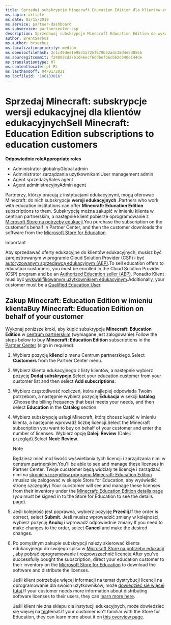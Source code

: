 ```yaml
---
title: Sprzedaj subskrypcje Minecraft Education Edition dla klientów edukacyjnych
ms.topic: article
ms.date: 03/15/2019
ms.service: partner-dashboard
ms.subservice: partnercenter-csp
description: Sprzedawaj subskrypcje Minecraft Education Edition do wykwalifikowanych klientów edukacyjnych, którzy będą mogli pobrać je ze sklepu Microsoft Education.
author: BrentSerbus
ms.author: brserbus
ms.localizationpriority: medium
ms.openlocfilehash: 2c1c49dee1e9531a725f679b52adc18d4e5d856b
ms.sourcegitcommit: f24089cd27b1de6ecf6ddbefb6cbb2d340e144de
ms.translationtype: MT
ms.contentlocale: pl-PL
ms.lasthandoff: 04/01/2021
ms.locfileid: "106133016"
---
```

# <a name="sell-minecraft-education-edition-subscriptions-to-education-customers"></a><span data-ttu-id="48814-103">Sprzedaj Minecraft: subskrypcje wersji edukacyjnej dla klientów edukacyjnych</span><span class="sxs-lookup"><span data-stu-id="48814-103">Sell Minecraft: Education Edition subscriptions to education customers</span></span>

<span data-ttu-id="48814-104">**Odpowiednie role**</span><span class="sxs-lookup"><span data-stu-id="48814-104">**Appropriate roles**</span></span>

- <span data-ttu-id="48814-105">Administrator globalny</span><span class="sxs-lookup"><span data-stu-id="48814-105">Global admin</span></span>
- <span data-ttu-id="48814-106">Administrator zarządzania użytkownikami</span><span class="sxs-lookup"><span data-stu-id="48814-106">User management admin</span></span>
- <span data-ttu-id="48814-107">Agent sprzedaży</span><span class="sxs-lookup"><span data-stu-id="48814-107">Sales agent</span></span>
- <span data-ttu-id="48814-108">Agent administracyjny</span><span class="sxs-lookup"><span data-stu-id="48814-108">Admin agent</span></span>

<span data-ttu-id="48814-109">Partnerzy, którzy pracują z instytucjami edukacyjnymi, mogą oferować Minecraft: do nich subskrypcje **wersji edukacyjnych** .</span><span class="sxs-lookup"><span data-stu-id="48814-109">Partners who work with education institutions can offer **Minecraft: Education Edition** subscriptions to them.</span></span> <span data-ttu-id="48814-110">Subskrypcję można zakupić w imieniu klienta w centrum partnerskim, a następnie klient pobierze oprogramowanie z [Microsoft Store na potrzeby edukacji](https://educationstore.microsoft.com).</span><span class="sxs-lookup"><span data-stu-id="48814-110">You purchase the subscription on the customer's behalf in Partner Center, and then the customer downloads the software from the [Microsoft Store for Education](https://educationstore.microsoft.com).</span></span> 

>[!IMPORTANT]
><span data-ttu-id="48814-111">Aby sprzedawać oferty edukacyjne do klientów edukacyjnych, musisz być zarejestrowanym w programie Cloud Solution Provider (CSP) i być [autoryzowanym sprzedawcą edukacyjnym (AEP)](https://www.mepn.com).</span><span class="sxs-lookup"><span data-stu-id="48814-111">To sell education offers to education customers, you must be enrolled in the Cloud Solution Provider (CSP) program and be an [Authorized Education seller (AEP)](https://www.mepn.com).</span></span> <span data-ttu-id="48814-112">Ponadto Klient musi być [wykwalifikowanym użytkownikiem edukacyjnym](https://www.microsoftvolumelicensing.com/DocumentSearch.aspx?Mode=3&DocumentTypeId=7).</span><span class="sxs-lookup"><span data-stu-id="48814-112">Additionally, your customer must be a [Qualified Education User](https://www.microsoftvolumelicensing.com/DocumentSearch.aspx?Mode=3&DocumentTypeId=7).</span></span>  

 
## <a name="buy-minecraft-education-edition-on-behalf-of-your-customer"></a><span data-ttu-id="48814-113">Zakup **Minecraft: Education Edition** w imieniu klienta</span><span class="sxs-lookup"><span data-stu-id="48814-113">Buy **Minecraft: Education Edition** on behalf of your customer</span></span>

<span data-ttu-id="48814-114">Wykonaj poniższe kroki, aby kupić subskrypcje **Minecraft: Education Edition** w [centrum partnerskim](https://partnercenter.microsoft.com/pcv/dashboard/overview
) (wymagane jest zalogowanie):</span><span class="sxs-lookup"><span data-stu-id="48814-114">Follow the steps below to buy **Minecraft: Education Edition** subscriptions in the [Partner Center](https://partnercenter.microsoft.com/pcv/dashboard/overview
) (sign in required):</span></span>

  1.  <span data-ttu-id="48814-115">Wybierz pozycję **klienci** z menu Centrum partnerskiego.</span><span class="sxs-lookup"><span data-stu-id="48814-115">Select **Customers** from the Partner Center menu.</span></span>
  
  2.  <span data-ttu-id="48814-116">Wybierz klienta edukacyjnego z listy klientów, a następnie wybierz pozycję **Dodaj subskrypcje**.</span><span class="sxs-lookup"><span data-stu-id="48814-116">Select your education customer from your customer list and then select **Add subscriptions**.</span></span>
  
  3.  <span data-ttu-id="48814-117">Wybierz częstotliwość rozliczeń, która najlepiej odpowiada Twoim potrzebom, a następnie wybierz pozycję **Edukacja** w sekcji **katalog** .</span><span class="sxs-lookup"><span data-stu-id="48814-117">Choose the billing frequency that best meets your needs, and then select **Education** in the **Catalog** section.</span></span>

  4.  <span data-ttu-id="48814-118">Wybierz subskrypcję usługi Minecraft, którą chcesz kupić w imieniu klienta, a następnie wprowadź liczbę licencji.</span><span class="sxs-lookup"><span data-stu-id="48814-118">Select the Minecraft subscription you want to buy on behalf of your customer and enter the number of licenses.</span></span> <span data-ttu-id="48814-119">Wybierz opcję **Dalej: Review** (Dalej: przegląd).</span><span class="sxs-lookup"><span data-stu-id="48814-119">Select **Next: Review**.</span></span>

      >[!NOTE]
      ><span data-ttu-id="48814-120">Będziesz mieć możliwość wyświetlania tych licencji i zarządzania nimi w centrum partnerskim.</span><span class="sxs-lookup"><span data-stu-id="48814-120">You'll be able to see and manage these licenses in Partner Center.</span></span> <span data-ttu-id="48814-121">Twoje cucstomer będą widziały te licencje i zarządzać nimi na [stronie szczegółów programu Minecraft: Education Edition](https://educationstore.microsoft.com/store/details/minecraft-education-edition/9nblggh4r2r6) (musisz się zalogować w sklepie Store for Education, aby wyświetlić stronę szczegóły).</span><span class="sxs-lookup"><span data-stu-id="48814-121">Your cucstomer will see and manage these licenses from their inventory under the [Minecraft: Education Edition details page](https://educationstore.microsoft.com/store/details/minecraft-education-edition/9nblggh4r2r6) (you must be signed in to the Store for Education to see the details page).</span></span> 

  5.  <span data-ttu-id="48814-122">Jeśli kolejność jest poprawna, wybierz pozycję **Prześlij**.</span><span class="sxs-lookup"><span data-stu-id="48814-122">If the order is correct, select **Submit**.</span></span> <span data-ttu-id="48814-123">Jeśli musisz wprowadzić zmiany w kolejności, wybierz pozycję **Anuluj** i wprowadź odpowiednie zmiany.</span><span class="sxs-lookup"><span data-stu-id="48814-123">If you need to make changes to the order, select **Cancel** and make the desired changes.</span></span>   

  6.  <span data-ttu-id="48814-124">Po pomyślnym zakupie subskrypcji należy skierować klienta edukacyjnego do swojego spisu w [Microsoft Store na potrzeby edukacji](https://educationstore.microsoft.com) , aby pobrać oprogramowanie i rozpowszechnić licencje.</span><span class="sxs-lookup"><span data-stu-id="48814-124">After you've successfully bought the subscription, direct your education customer to their inventory on the [Microsoft Store for Education](https://educationstore.microsoft.com) to download the software and distribute the licenses.</span></span>

      <span data-ttu-id="48814-125">Jeśli klient potrzebuje więcej informacji na temat dystrybucji licencji na oprogramowanie dla swoich użytkowników, może [dowiedzieć się więcej tutaj](/education/windows/school-get-minecraft#distribute-minecraft).</span><span class="sxs-lookup"><span data-stu-id="48814-125">If your customer needs more information about distributing software licenses to their users, they can [learn more here](/education/windows/school-get-minecraft#distribute-minecraft).</span></span>  
  
      <span data-ttu-id="48814-126">Jeśli klient nie zna sklepu dla instytucji edukacyjnych, może dowiedzieć się więcej na [ten](/microsoft-store/windows-store-for-business-overview)temat.</span><span class="sxs-lookup"><span data-stu-id="48814-126">If your customer isn't familiar with the Store for Education, they can learn more about it on [this overview page](/microsoft-store/windows-store-for-business-overview).</span></span>  

